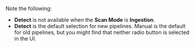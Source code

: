 Note the following:
- **Detect** is not available when the **Scan Mode** is **Ingestion**. 
- **Detect** is the default selection for new pipelines. Manual is the default for old pipelines, but you might find that neither radio button is selected in the UI.